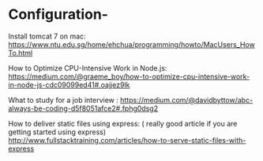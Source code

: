 # Configuration-

Install tomcat 7 on mac:
https://www.ntu.edu.sg/home/ehchua/programming/howto/MacUsers_HowTo.html


How to Optimize CPU-Intensive Work in Node.js:
https://medium.com/@graeme_boy/how-to-optimize-cpu-intensive-work-in-node-js-cdc09099ed41#.oajjez9lk


What to study for a job interview : 
https://medium.com/@davidbyttow/abc-always-be-coding-d5f8051afce2#.fphg0dsg2


How to deliver static files using express: ( really good article if you are getting started using express)
http://www.fullstacktraining.com/articles/how-to-serve-static-files-with-express


